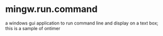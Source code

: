 # mingw.run.command
a windows gui application to run command line and display on a text box; this is a sample of ontimer
